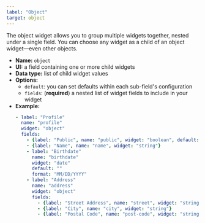```yaml
---
label: "Object"
target: object
---
```


The object widget allows you to group multiple widgets together, nested under a single field. You can choose any widget as a child of an object widget—even other objects.

- **Name:** `object`
- **UI:** a field containing one or more child widgets
- **Data type:** list of child widget values
- **Options:**
  - `default`: you can set defaults within each sub-field's configuration
  - `fields`: (**required**) a nested list of widget fields to include in your widget
- **Example:**
    ```yaml
    - label: "Profile"
      name: "profile"
      widget: "object"
      fields:
        - {label: "Public", name: "public", widget: "boolean", default: true}
        - {label: "Name", name: "name", widget: "string"}
        - label: "Birthdate"
          name: "birthdate"
          widget: "date"
          default: ""
          format: "MM/DD/YYYY"
        - label: "Address"
          name: "address"
          widget: "object"
          fields: 
            - {label: "Street Address", name: "street", widget: "string"}
            - {label: "City", name: "city", widget: "string"}
            - {label: "Postal Code", name: "post-code", widget: "string"}
    ```
